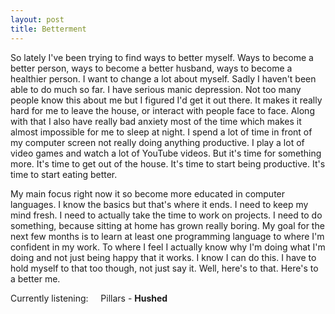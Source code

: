 ```yaml
---
layout: post
title: Betterment
---
```


So lately I've been trying to find ways to better myself. Ways to become a better person, ways to become a better husband, ways to become a healthier person. I want to change a lot about myself. Sadly I haven't been able to do much so far. I have serious manic depression. Not too many people know this about me but I figured I'd get it out there. It makes it really hard for me to leave the house, or interact with people face to face. Along with that I also have really bad anxiety most of the time which makes it almost impossible for me to sleep at night. I spend a lot of time in front of my computer screen not really doing anything productive. I play a lot of video games and watch a lot of YouTube videos. But it's time for something more. It's time to get out of the house. It's time to start being productive. It's time to start eating better.

My main focus right now it so become more educated in computer languages. I know the basics but that's where it ends. I need to keep my mind fresh. I need to actually take the time to work on projects. I need to do something, because sitting at home has grown really boring. My goal for the next few months is to learn at least one programming language to where I'm confident in my work. To where I feel I actually know why I'm doing what I'm doing and not just being happy that it works. I know I can do this. I have to hold myself to that too though, not just say it. Well, here's to that. Here's to a better me.



Currently listening:     Pillars - **Hushed**
